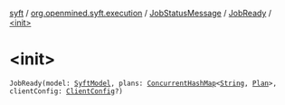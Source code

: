 [syft](../../../index.md) / [org.openmined.syft.execution](../../index.md) / [JobStatusMessage](../index.md) / [JobReady](index.md) / [&lt;init&gt;](./-init-.md)

# &lt;init&gt;

`JobReady(model: `[`SyftModel`](../../../org.openmined.syft.proto/-syft-model/index.md)`, plans: `[`ConcurrentHashMap`](https://docs.oracle.com/javase/6/docs/api/java/util/concurrent/ConcurrentHashMap.html)`<`[`String`](https://kotlinlang.org/api/latest/jvm/stdlib/kotlin/-string/index.html)`, `[`Plan`](../../-plan/index.md)`>, clientConfig: `[`ClientConfig`](../../../org.openmined.syft.networking.datamodels/-client-config/index.md)`?)`